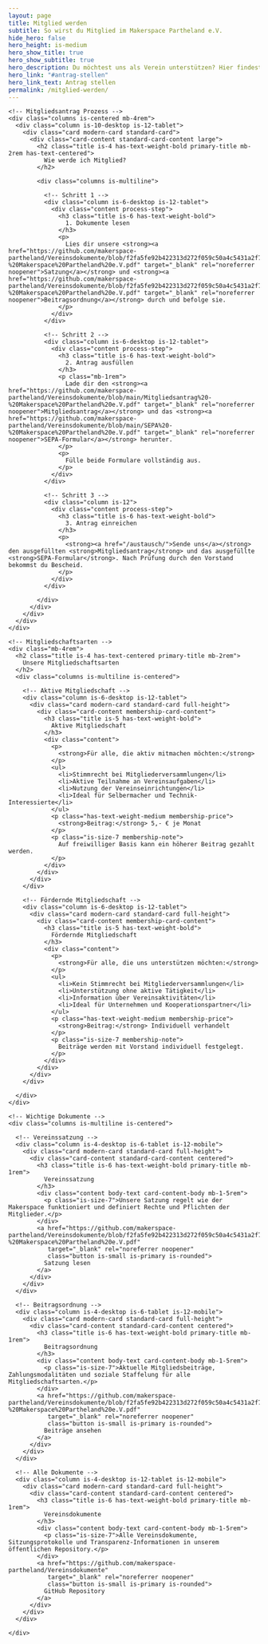```yaml
---
layout: page
title: Mitglied werden
subtitle: So wirst du Mitglied im Makerspace Partheland e.V.
hide_hero: false
hero_height: is-medium
hero_show_title: true
hero_show_subtitle: true
hero_description: Du möchtest uns als Verein unterstützen? Hier findest du alle Informationen zum Mitgliedsantrag und den nötigen Schritten.
hero_link: "#antrag-stellen"
hero_link_text: Antrag stellen
permalink: /mitglied-werden/
---
```


<section class="section main-section">
  <div class="container">
    
    <!-- Mitgliedsantrag Prozess -->
    <div class="columns is-centered mb-4rem">
      <div class="column is-10-desktop is-12-tablet">
        <div class="card modern-card standard-card">
          <div class="card-content standard-card-content large">
            <h2 class="title is-4 has-text-weight-bold primary-title mb-2rem has-text-centered">
              Wie werde ich Mitglied?
            </h2>
            
            <div class="columns is-multiline">
              
              <!-- Schritt 1 -->
              <div class="column is-6-desktop is-12-tablet">
                <div class="content process-step">
                  <h3 class="title is-6 has-text-weight-bold">
                    1. Dokumente lesen
                  </h3>
                  <p>
                    Lies dir unsere <strong><a href="https://github.com/makerspace-partheland/Vereinsdokumente/blob/f2fa5fe92b422313d272f059c50a4c5431a2f777/Satzung%20-%20Makerspace%20Partheland%20e.V.pdf" target="_blank" rel="noreferrer noopener">Satzung</a></strong> und <strong><a href="https://github.com/makerspace-partheland/Vereinsdokumente/blob/f2fa5fe92b422313d272f059c50a4c5431a2f777/Beitragsordnung%20-%20Makerspace%20Partheland%20e.V.pdf" target="_blank" rel="noreferrer noopener">Beitragsordnung</a></strong> durch und befolge sie.
                  </p>
                </div>
              </div>

              <!-- Schritt 2 -->
              <div class="column is-6-desktop is-12-tablet">
                <div class="content process-step">
                  <h3 class="title is-6 has-text-weight-bold">
                    2. Antrag ausfüllen
                  </h3>
                  <p class="mb-1rem">
                    Lade dir den <strong><a href="https://github.com/makerspace-partheland/Vereinsdokumente/blob/main/Mitgliedsantrag%20-%20Makerspace%20Partheland%20e.V.pdf" target="_blank" rel="noreferrer noopener">Mitgliedsantrag</a></strong> und das <strong><a href="https://github.com/makerspace-partheland/Vereinsdokumente/blob/main/SEPA%20-%20Makerspace%20Partheland%20e.V.pdf" target="_blank" rel="noreferrer noopener">SEPA-Formular</a></strong> herunter.
                  </p>
                  <p>
                    Fülle beide Formulare vollständig aus.
                  </p>
                </div>
              </div>

              <!-- Schritt 3 -->
              <div class="column is-12">
                <div class="content process-step">
                  <h3 class="title is-6 has-text-weight-bold">
                    3. Antrag einreichen
                  </h3>
                  <p>
                    <strong><a href="/austausch/">Sende uns</a></strong> den ausgefüllten <strong>Mitgliedsantrag</strong> und das ausgefüllte <strong>SEPA-Formular</strong>. Nach Prüfung durch den Vorstand bekommst du Bescheid.
                  </p>
                </div>
              </div>

            </div>
          </div>
        </div>
      </div>
    </div>

    <!-- Mitgliedschaftsarten -->
    <div class="mb-4rem">
      <h2 class="title is-4 has-text-centered primary-title mb-2rem">
        Unsere Mitgliedschaftsarten
      </h2>
      <div class="columns is-multiline is-centered">
        
        <!-- Aktive Mitgliedschaft -->
        <div class="column is-6-desktop is-12-tablet">
          <div class="card modern-card standard-card full-height">
            <div class="card-content membership-card-content">
              <h3 class="title is-5 has-text-weight-bold">
                Aktive Mitgliedschaft
              </h3>
              <div class="content">
                <p>
                  <strong>Für alle, die aktiv mitmachen möchten:</strong>
                </p>
                <ul>
                  <li>Stimmrecht bei Mitgliederversammlungen</li>
                  <li>Aktive Teilnahme an Vereinsaufgaben</li>
                  <li>Nutzung der Vereinseinrichtungen</li>
                  <li>Ideal für Selbermacher und Technik-Interessierte</li>
                </ul>
                <p class="has-text-weight-medium membership-price">
                  <strong>Beitrag:</strong> 5,- € je Monat
                </p>
                <p class="is-size-7 membership-note">
                  Auf freiwilliger Basis kann ein höherer Beitrag gezahlt werden.
                </p>
              </div>
            </div>
          </div>
        </div>

        <!-- Fördernde Mitgliedschaft -->
        <div class="column is-6-desktop is-12-tablet">
          <div class="card modern-card standard-card full-height">
            <div class="card-content membership-card-content">
              <h3 class="title is-5 has-text-weight-bold">
                Fördernde Mitgliedschaft
              </h3>
              <div class="content">
                <p>
                  <strong>Für alle, die uns unterstützen möchten:</strong>
                </p>
                <ul>
                  <li>Kein Stimmrecht bei Mitgliederversammlungen</li>
                  <li>Unterstützung ohne aktive Tätigkeit</li>
                  <li>Information über Vereinsaktivitäten</li>
                  <li>Ideal für Unternehmen und Kooperationspartner</li>
                </ul>
                <p class="has-text-weight-medium membership-price">
                  <strong>Beitrag:</strong> Individuell verhandelt
                </p>
                <p class="is-size-7 membership-note">
                  Beiträge werden mit Vorstand individuell festgelegt.
                </p>
              </div>
            </div>
          </div>
        </div>

      </div>
    </div>

    <!-- Wichtige Dokumente -->
    <div class="columns is-multiline is-centered">
      
      <!-- Vereinssatzung -->
      <div class="column is-4-desktop is-6-tablet is-12-mobile">
        <div class="card modern-card standard-card full-height">
          <div class="card-content standard-card-content centered">
            <h3 class="title is-6 has-text-weight-bold primary-title mb-1rem">
              Vereinssatzung
            </h3>
            <div class="content body-text card-content-body mb-1-5rem">
              <p class="is-size-7">Unsere Satzung regelt wie der Makerspace funktioniert und definiert Rechte und Pflichten der Mitglieder.</p>
            </div>
            <a href="https://github.com/makerspace-partheland/Vereinsdokumente/blob/f2fa5fe92b422313d272f059c50a4c5431a2f777/Satzung%20-%20Makerspace%20Partheland%20e.V.pdf" 
               target="_blank" rel="noreferrer noopener"
               class="button is-small is-primary is-rounded">
              Satzung lesen
            </a>
          </div>
        </div>
      </div>

      <!-- Beitragsordnung -->
      <div class="column is-4-desktop is-6-tablet is-12-mobile">
        <div class="card modern-card standard-card full-height">
          <div class="card-content standard-card-content centered">
            <h3 class="title is-6 has-text-weight-bold primary-title mb-1rem">
              Beitragsordnung
            </h3>
            <div class="content body-text card-content-body mb-1-5rem">
              <p class="is-size-7">Aktuelle Mitgliedsbeiträge, Zahlungsmodalitäten und soziale Staffelung für alle Mitgliedschaftsarten.</p>
            </div>
            <a href="https://github.com/makerspace-partheland/Vereinsdokumente/blob/f2fa5fe92b422313d272f059c50a4c5431a2f777/Beitragsordnung%20-%20Makerspace%20Partheland%20e.V.pdf" 
               target="_blank" rel="noreferrer noopener"
               class="button is-small is-primary is-rounded">
              Beiträge ansehen
            </a>
          </div>
        </div>
      </div>

      <!-- Alle Dokumente -->
      <div class="column is-4-desktop is-12-tablet is-12-mobile">
        <div class="card modern-card standard-card full-height">
          <div class="card-content standard-card-content centered">
            <h3 class="title is-6 has-text-weight-bold primary-title mb-1rem">
              Vereinsdokumente
            </h3>
            <div class="content body-text card-content-body mb-1-5rem">
              <p class="is-size-7">Alle Vereinsdokumente, Sitzungsprotokolle und Transparenz-Informationen in unserem öffentlichen Repository.</p>
            </div>
            <a href="https://github.com/makerspace-partheland/Vereinsdokumente" 
               target="_blank" rel="noreferrer noopener"
               class="button is-small is-primary is-rounded">
              GitHub Repository
            </a>
          </div>
        </div>
      </div>

    </div>

  </div>
</section>